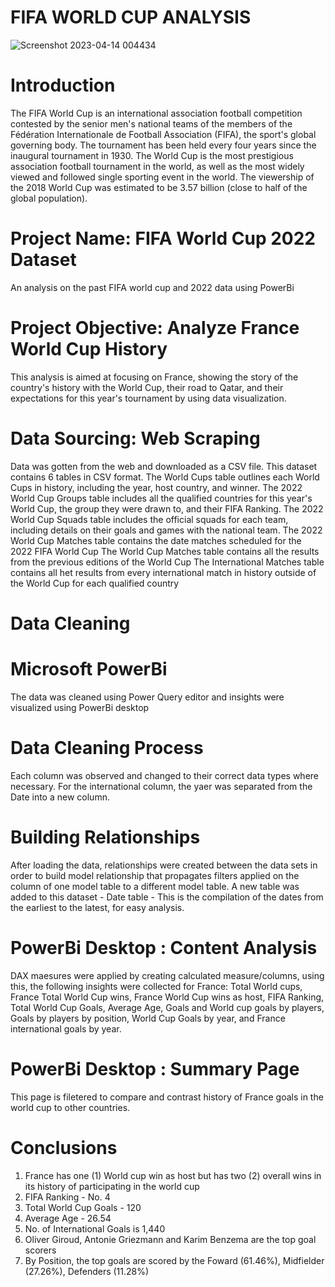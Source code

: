 # FIFA WORLD CUP ANALYSIS
![Screenshot 2023-04-14 004434](https://user-images.githubusercontent.com/115046602/231907258-3ded4efd-91b1-433c-87f6-900c7e7c2060.png)

# Introduction
The FIFA World Cup is an international association football competition contested by the senior men's national teams of the members of the Fédération Internationale de Football Association (FIFA), the sport's global governing body. The tournament has been held every four years since the inaugural tournament in 1930. The World Cup is the most prestigious association football tournament in the world, as well as the most widely viewed and followed single sporting event in the world. The viewership of the 2018 World Cup was estimated to be 3.57 billion (close to half of the global population).
# Project Name: FIFA World Cup 2022 Dataset
An analysis on the past FIFA world cup and 2022 data using PowerBi

# Project Objective: Analyze France World Cup History
This analysis is aimed at focusing on France, showing the story of the country's history with the World Cup, their road to Qatar, and their expectations for this year's tournament by using data visualization.

# Data Sourcing: Web Scraping
Data was gotten from the web and downloaded as a CSV file. This dataset contains 6 tables in CSV format. 
The World Cups table outlines each World Cups in history, including the year, host country, and winner. 
The 2022 World Cup Groups table includes all the qualified countries for this year's World Cup, the group they were drawn to, and their FIFA Ranking.
The 2022 World Cup Squads table includes the official squads for each team, including details on their goals and games with the national team.
The 2022 World Cup Matches table contains the date matches scheduled for the 2022 FIFA World Cup
The World Cup Matches table contains all the results from the previous editions of the World Cup
The International Matches table contains all het results from every international match in history outside of the World Cup for each qualified country

# Data Cleaning
# Microsoft PowerBi
The data was cleaned using Power Query editor and insights were visualized using PowerBi desktop

# Data Cleaning Process
Each column was observed and changed to their correct data types where necessary. For the international column, the yaer was separated from the Date into a new column.

# Building Relationships
After loading the data, relationships were created between the data sets in order to build model relationship that propagates filters applied on the column of one model table to a different model table. A new table was added to this dataset - Date table - This is the compilation of the dates from the earliest to the latest, for easy analysis. 

# PowerBi Desktop : Content Analysis
DAX maesures were applied by creating calculated measure/columns, using this, the following insights were collected for France: Total World cups, France Total World Cup wins, France World Cup wins as host, FIFA Ranking, Total World Cup Goals, Average Age, Goals and World cup goals by players, Goals by players by position, World Cup Goals by year, and France international goals by year.

# PowerBi Desktop : Summary Page
This page is filetered to compare and contrast history of France goals in the world cup to other countries.

# Conclusions
1. France has one (1) World cup win as host but has two (2) overall wins in its history of participating in the world cup
2. FIFA Ranking - No. 4
3. Total World Cup Goals - 120
4. Average Age - 26.54
5. No. of International Goals is 1,440
6. Oliver Giroud, Antonie Griezmann and Karim Benzema are the top goal scorers
7. By Position, the top goals are scored by the Foward (61.46%), Midfielder (27.26%), Defenders (11.28%)
